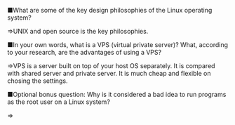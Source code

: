■What are some of the key design philosophies of the Linux operating system?

=>UNIX and open source is the key philosophies.

■In your own words, what is a VPS (virtual private server)? What, according to your research, are the advantages of using a VPS?

=>VPS is a server built on top of your host OS separately. It is compared with shared server and private server. It is much cheap and flexible on chosing the settings.  


■Optional bonus question: Why is it considered a bad idea to run programs as the root user on a Linux system?

=>